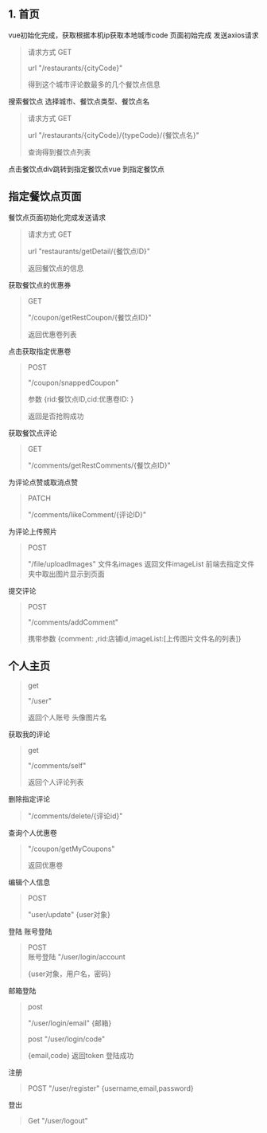 ## 1. 首页
vue初始化完成，获取根据本机ip获取本地城市code
页面初始完成 发送axios请求
> 请求方式 GET
> 
> url "/restaurants/{cityCode}"
> 
> 得到这个城市评论数最多的几个餐饮点信息

搜索餐饮点
选择城市、餐饮点类型、餐饮点名
> 请求方式 GET
> 
> url "/restaurants/{cityCode}/{typeCode}/{餐饮点名}"
> 
> 查询得到餐饮点列表

点击餐饮点div跳转到指定餐饮点vue
到指定餐饮点

## 指定餐饮点页面
餐饮点页面初始化完成发送请求
> 请求方式 GET
> 
> url "restaurants/getDetail/{餐饮点ID}"
> 
> 返回餐饮点的信息

获取餐饮点的优惠券
> GET
> 
> "/coupon/getRestCoupon/{餐饮点ID}"
> 
> 返回优惠卷列表

点击获取指定优惠卷
> POST
> 
> "/coupon/snappedCoupon"
> 
> 参数 {rid:餐饮点ID,cid:优惠卷ID: }
> 
> 返回是否抢购成功

获取餐饮点评论
> GET
> 
> "/comments/getRestComments/{餐饮点ID}"

 为评论点赞或取消点赞
> PATCH
> 
> "/comments/likeComment/{评论ID}"

为评论上传照片
> POST
> 
> "/file/uploadImages"
> 文件名images
>返回文件imageList 前端去指定文件夹中取出图片显示到页面


提交评论
> POST 
>
> "/comments/addComment"
> 
> 携带参数 {comment: ,rid:店铺id,imageList:[上传图片文件名的列表]}


## 个人主页
> get
> 
> "/user"
> 
> 返回个人账号 头像图片名

获取我的评论
> get
> 
> "/comments/self"
> 
> 返回个人评论列表

删除指定评论
> "/comments/delete/{评论id}"

查询个人优惠卷
> "/coupon/getMyCoupons"
> 
> 返回优惠卷

编辑个人信息
> POST 
> 
> "user/update"
> {user对象}

登陆
账号登陆
>POST  
> 账号登陆
> "/user/login/account
> 
> {user对象，用户名，密码}
>
邮箱登陆
> post
> 
> "/user/login/email"
>  {邮箱}
> 
> post
> "/user/login/code"
> 
> {email,code}
> 返回token 登陆成功

注册
> POST
> "/user/register"
> {username,email,password}

登出
>Get
> "/user/logout"




